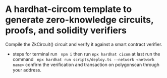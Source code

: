 # A hardhat-circom template to generate zero-knowledge circuits, proofs, and solidity verifiers
Compile the ZkCircuit() circuit and verify it against a smart contract verifier.
* steps for terminal
  run ``` npm i```
  then run ``` npx hardhat cicom ```
  at last run the command ``` npx hardhat run scripts/deploy.ts --network <network name>```
  confirm the verification and transaction on polygonscan through your address.
